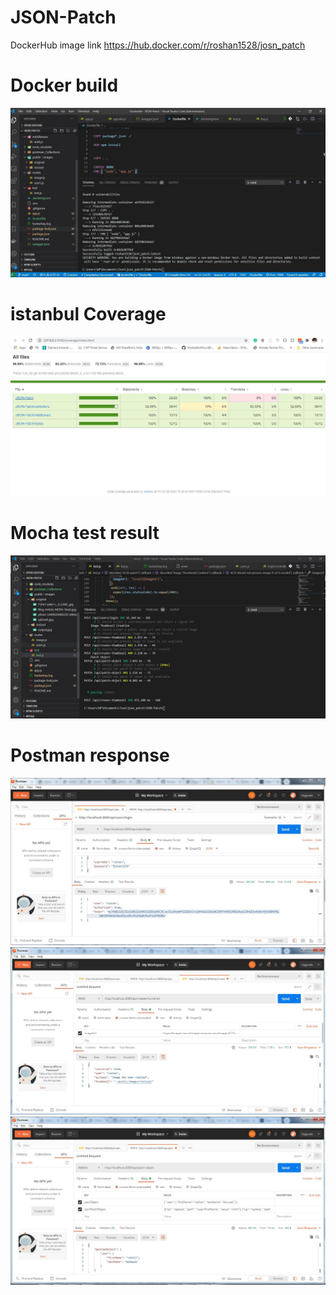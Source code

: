 # JSON-Patch

DockerHub image link https://hub.docker.com/r/roshan1528/josn_patch



# Docker build
<img src="postman_Collections/Docker.JPG">

# istanbul Coverage
<img src="postman_Collections/Istanbul_report.JPG">

# Mocha test result
<img src="postman_Collections/Mocha_test_result.JPG">

# Postman response
<img src="postman_Collections/User_token.JPG">

<img src="postman_Collections/success_image_thumbnail.JPG">

<img src="postman_Collections/JSON_Patch.JPG">

